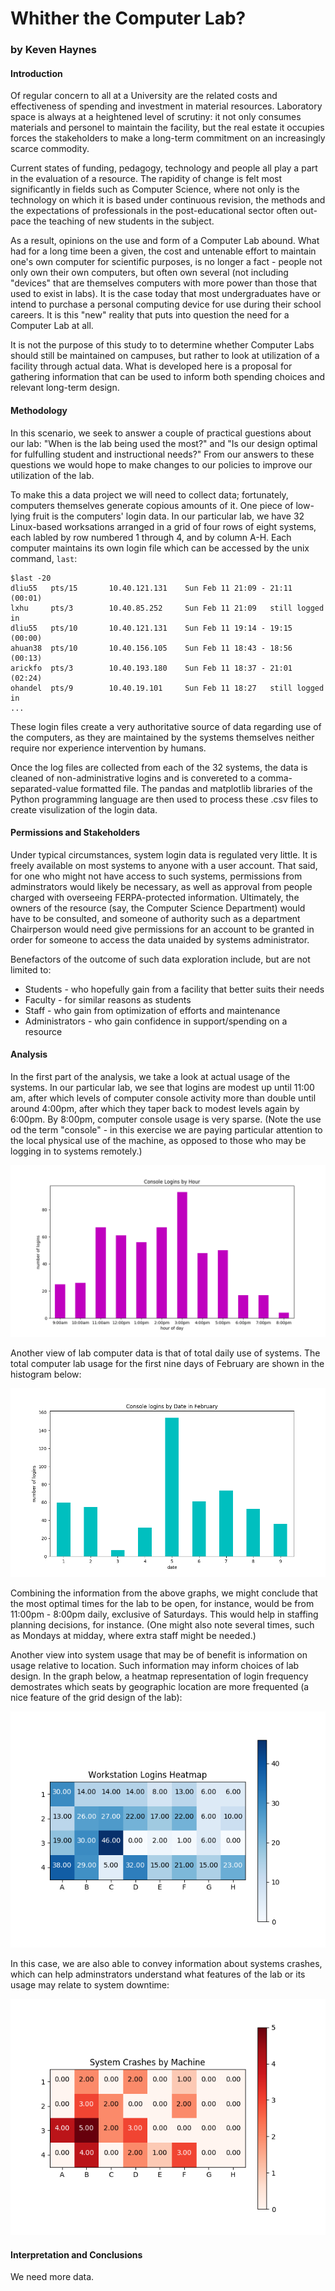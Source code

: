 #  Whither the Computer Lab?
### by Keven Haynes

#### Introduction
Of regular concern to all at a University are the related costs and effectiveness of spending and investment in material resources.  Laboratory space is always at a heightened level of scrutiny: it not only consumes materials and personel to maintain the facility, but the real estate it occupies forces the stakeholders to make a long-term commitment on an increasingly scarce commodity. 

Current states of funding, pedagogy, technology and people all play a part in the evaluation of a resource. The rapidity of change is felt most significantly in fields such as Computer Science, where not only is the technology on which it is based under continuous revision, the methods and the expectations of professionals in the post-educational sector often out-pace the teaching of new students in the subject.  

As a result, opinions on the use and form of a Computer Lab abound.  What had for a long time been a given, the cost and untenable effort to maintain one's own computer for scientific purposes, is no longer a fact - people not only own their own computers, but often own several (not including "devices" that are themselves computers with more power than those that used to exist in labs).  It is the case today that most undergraduates have or intend to purchase a personal computing device for use during their school careers.  It is this "new" reality that puts into question the need for a Computer Lab at all.  

It is not the purpose of this study to to determine whether Computer Labs should still be maintained on campuses, but rather to look at utilization of a facility through actual data.   What is developed here is a proposal for gathering information that can be used to inform both spending choices and relevant long-term design.  


####  Methodology
In this scenario, we seek to answer a couple of practical guestions about our lab: "When is the lab being used the most?" and "Is our design optimal for fulfulling student and instructional needs?"  From our answers to these questions we would hope to make changes to our policies to improve our utilization of the lab. 

To make this a data project we will need to collect data; fortunately, computers themselves generate copious amounts of it.  One piece of low-lying fruit is the computers' login data.  In our particular lab, we have 32 Linux-based worksations arranged in a grid of four rows of eight systems, each labled by row numbered 1 through 4, and by column A-H.  Each computer maintains its own login file which can be accessed by the unix command, `last`: 

```
$last -20
dliu55   pts/15       10.40.121.131    Sun Feb 11 21:09 - 21:11  (00:01)    
lxhu     pts/3        10.40.85.252     Sun Feb 11 21:09   still logged in   
dliu55   pts/10       10.40.121.131    Sun Feb 11 19:14 - 19:15  (00:00)    
ahuan38  pts/10       10.40.156.105    Sun Feb 11 18:43 - 18:56  (00:13)    
arickfo  pts/3        10.40.193.180    Sun Feb 11 18:37 - 21:01  (02:24)    
ohandel  pts/9        10.40.19.101     Sun Feb 11 18:27   still logged in
...
```

These login files create a very authoritative source of data regarding use of the computers, as they are maintained by the systems themselves neither require nor experience intervention by humans. 

Once the log files are collected from each of the 32 systems, the data is cleaned of non-administrative logins and is convereted to a comma-separated-value formatted file.  The pandas and matplotlib libraries of the Python programming language are then used to process these .csv files to create visulization of the login data. 


####  Permissions and Stakeholders 

Under typical circumstances, system login data is regulated very little.  It is freely available on most systems to anyone with a user account.  That said, for one who might not have access to such systems, permissions from adminstrators would likely be necessary, as well as approval from people charged with overseeing FERPA-protected information.  Ultimately, the owners of the resource (say, the Computer Science Department) would have to be consulted, and someone of authority such as a department Chairperson would need give permissions for an account to be granted in order for someone to access the data unaided by systems administrator. 

Benefactors of the outcome of such data exploration include, but are not limited to:

* Students - who hopefully gain from a facility that better suits their needs
* Faculty - for similar reasons as students
* Staff - who gain from optimization of efforts and maintenance
* Administrators - who gain confidence in support/spending on a resource


#### Analysis

In the first part of the analysis, we take a look at actual usage of the systems.  In our particular lab, we see that logins are modest up until 11:00 am, after which levels of computer console activity more than double until around 4:00pm, after which they taper back to modest levels again by 6:00pm.  By 8:00pm, computer console usage is very sparse.  (Note the use od the term "console" - in this exercise we are paying particular attention to the local physical use of the machine, as opposed to those who may be logging in to systems remotely.) 

![LoginsByHour](https://github.com/haynesie/Whither/blob/master/Images/ConsoleLoginsByHour.png "Logins By Hour")

Another view of lab computer data is that of total daily use of systems.  The total computer lab usage for the first nine days of February are shown in the histogram below:


![LoginsByDate](https://github.com/haynesie/Whither/blob/master/Images/ConsoleLoginsByDate.png "Logins by Date")

Combining the information from the above graphs, we might conclude that the most optimal times for the lab to be open, for instance, would be from 11:00pm - 8:00pm daily, exclusive of Saturdays.   This would help in staffing planning decisions, for instance.  (One might also note several times, such as Mondays at midday, where extra staff might be needed.) 


Another view into system usage that may be of benefit is information on usage relative to location.  Such information may inform choices of lab design.  In the graph below, a heatmap representation of login frequency demostrates which seats by geographic location are more frequented (a nice feature of the grid design of the lab):

![logins](https://github.com/haynesie/Whither/blob/master/Images/WorkstationLoginsByMachine.png "Logins by Machine")

In this case, we are also able to convey information about systems crashes, which can help adminstrators understand what features of the lab or its usage may relate to system downtime:

![crashes](https://github.com/haynesie/Whither/blob/master/Images/SystemCrashesByMachine.png "Crashes By Machine")


#### Interpretation and Conclusions
We need more data. 


